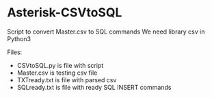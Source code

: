 # Asterisk-CSVtoSQL
Script to convert Master.csv to SQL commands
We need library csv in Python3

Files:
- CSVtoSQL.py is file with script
- Master.csv is testing csv file
- TXTready.txt is file with parsed csv
- SQLready.txt is file with ready SQL INSERT commands


